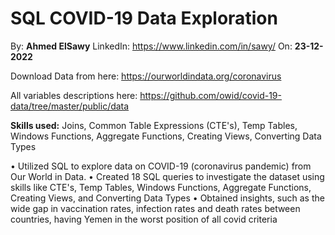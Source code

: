 # SQL COVID-19 Data Exploration
By: **Ahmed ElSawy**	LinkedIn: https://www.linkedin.com/in/sawy/
On: **23-12-2022**

Download Data from here: https://ourworldindata.org/coronavirus

All variables descriptions here: https://github.com/owid/covid-19-data/tree/master/public/data

**Skills used:** Joins, Common Table Expressions (CTE's), Temp Tables, Windows Functions, Aggregate Functions, Creating Views, Converting Data Types

•	Utilized SQL to explore data on COVID-19 (coronavirus pandemic) from Our World in Data.
•	Created 18 SQL queries to investigate the dataset using skills like CTE's, Temp Tables, Windows Functions, Aggregate Functions, Creating Views, and Converting Data Types
•	Obtained insights, such as the wide gap in vaccination rates, infection rates and death rates between countries, having Yemen in the worst position of all covid criteria

